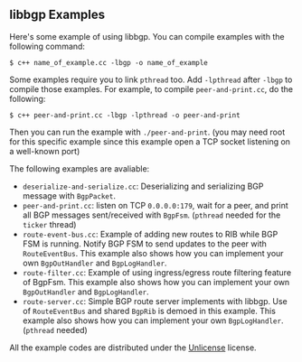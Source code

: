 libbgp Examples
---

Here's some example of using libbgp. You can compile examples with the following command:

```
$ c++ name_of_example.cc -lbgp -o name_of_example
```

Some examples require you to link `pthread` too. Add `-lpthread` after `-lbgp` to compile those examples. For example, to compile `peer-and-print.cc`, do the following:

```
$ c++ peer-and-print.cc -lbgp -lpthread -o peer-and-print
```

Then you can run the example with `./peer-and-print`. (you may need root for this specific example since this example open a TCP socket listening on a well-known port)

The following examples are avaliable: 

- `deserialize-and-serialize.cc`: Deserializing and serializing BGP message with `BgpPacket`.
- `peer-and-print.cc`: listen on TCP `0.0.0.0:179`, wait for a peer, and print all BGP messages sent/received with `BgpFsm`. (`pthread` needed for the `ticker` thread)
- `route-event-bus.cc`: Example of adding new routes to RIB while BGP FSM is running. Notify BGP FSM to send updates to the peer with `RouteEventBus`. This example also shows how you can implement your own `BgpOutHandler` and `BgpLogHandler`.
- `route-filter.cc`: Example of using ingress/egress route filtering feature of BgpFsm. This example also shows how you can implement your own `BgpOutHandler` and `BgpLogHandler`.
- `route-server.cc`: Simple BGP route server implements with libbgp. Use of `RouteEventBus` and shared `BgpRib` is demoed in this example.  This example also shows how you can implement your own `BgpLogHandler`. (`pthread` needed)

All the example codes are distributed under the  [Unlicense](https://unlicense.org) license.